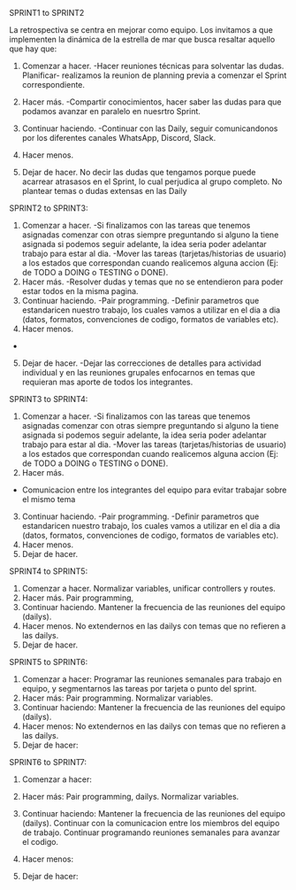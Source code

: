 SPRINT1 to SPRINT2

La retrospectiva se centra en mejorar como equipo. Los invitamos a que implementen la
dinámica de la estrella de mar que busca resaltar aquello que hay que:
1. Comenzar a hacer.
-Hacer reuniones técnicas para solventar las dudas.
Planificar- realizamos la reunion de planning previa a comenzar el Sprint correspondiente.
2. Hacer más.
-Compartir conocimientos, hacer saber las dudas para que podamos avanzar en paralelo en nuesrtro Sprint.                           
3. Continuar haciendo.
-Continuar con las Daily, seguir comunicandonos por los diferentes canales WhatsApp, Discord, Slack.
4. Hacer menos.

5. Dejar de hacer.
No decir las dudas que tengamos porque puede acarrear atrasasos en el Sprint, lo cual perjudica al grupo completo.
No plantear temas o dudas extensas en las Daily
 

SPRINT2 to SPRINT3:
1. Comenzar a hacer.
-Si finalizamos con las tareas que tenemos asignadas comenzar con otras siempre preguntando si alguno la tiene asignada 
si podemos seguir adelante, la idea seria poder adelantar trabajo para estar al dia.
-Mover las tareas (tarjetas/historias de usuario) a los estados que correspondan cuando realicemos alguna accion (Ej: de TODO a DOING o TESTING o DONE).
2. Hacer más. 
-Resolver dudas y temas que no se entendieron para poder estar todos en la misma pagina.
3. Continuar haciendo.
-Pair programming.
-Definir parametros que estandaricen nuestro trabajo, los cuales vamos a utilizar en el dia a dia (datos, formatos, convenciones de codigo, formatos de variables etc).
4. Hacer menos.
-
5. Dejar de hacer.
-Dejar las correcciones de detalles para actividad individual y en las reuniones grupales enfocarnos en temas que requieran mas aporte de todos los integrantes.

SPRINT3 to SPRINT4:
1. Comenzar a hacer.
-Si finalizamos con las tareas que tenemos asignadas comenzar con otras siempre preguntando si alguno la tiene asignada 
si podemos seguir adelante, la idea seria poder adelantar trabajo para estar al dia.
-Mover las tareas (tarjetas/historias de usuario) a los estados que correspondan cuando realicemos alguna accion (Ej: de TODO a DOING o TESTING o DONE).
2. Hacer más. 
- Comunicacion entre los integrantes del equipo para evitar trabajar sobre el mismo tema
3. Continuar haciendo. 
-Pair programming.
-Definir parametros que estandaricen nuestro trabajo, los cuales vamos a utilizar en el dia a dia (datos, formatos, convenciones de codigo, formatos de variables etc).
4. Hacer menos.
5. Dejar de hacer.


SPRINT4 to SPRINT5:
1. Comenzar a hacer.
 Normalizar variables, unificar controllers y routes.
2. Hacer más. 
 Pair programming, 
3. Continuar haciendo. 
  Mantener la frecuencia de las reuniones del equipo (dailys).
4. Hacer menos.
 No extendernos en las dailys con temas que no refieren a las dailys.
6. Dejar de hacer.

SPRINT5 to SPRINT6:
1. Comenzar a hacer: 
 Programar las reuniones semanales para trabajo en equipo, y segmentarnos las tareas por tarjeta o punto del sprint.
2. Hacer más: 
 Pair programming.
 Normalizar variables.
3. Continuar haciendo: 
 Mantener la frecuencia de las reuniones del equipo (dailys).
4. Hacer menos: 
 No extendernos en las dailys con temas que no refieren a las dailys.
6. Dejar de hacer: 

SPRINT6 to SPRINT7:
1. Comenzar a hacer: 
 
2. Hacer más: 
 Pair programming, dailys.
 Normalizar variables.
3. Continuar haciendo: 
 Mantener la frecuencia de las reuniones del equipo (dailys).
 Continuar con la comunicacion entre los miembros del equipo de trabajo.
 Continuar programando reuniones semanales para avanzar el codigo.
4. Hacer menos: 
 
6. Dejar de hacer: 
